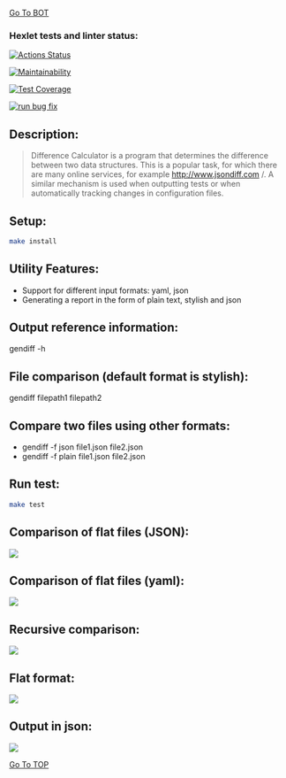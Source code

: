 [Go To BOT](#BOT)
### Hexlet tests and linter status:
[![Actions Status](https://github.com/Nikolos-S/frontend-project-lvl2/workflows/hexlet-check/badge.svg)](https://github.com/Nikolos-S/frontend-project-lvl2/actions)

[![Maintainability](https://api.codeclimate.com/v1/badges/2d6e74ed66b14ce64cea/maintainability)](https://codeclimate.com/github/Nikolos-S/frontend-project-lvl2/maintainability)

[![Test Coverage](https://api.codeclimate.com/v1/badges/2d6e74ed66b14ce64cea/test_coverage)](https://codeclimate.com/github/Nikolos-S/frontend-project-lvl2/test_coverage)

[![run bug fix](https://github.com/Nikolos-S/frontend-project-lvl2/actions/workflows/nodejs.yml/badge.svg)](https://github.com/Nikolos-S/frontend-project-lvl2/actions/workflows/nodejs.yml)

## Description:
> Difference Calculator is a program that determines the difference between two data structures. This is a popular task, for which there are many online services, for example http://www.jsondiff.com /. A similar mechanism is used when outputting tests or when automatically tracking changes in configuration files.

## Setup:
```sh
make install
```

## Utility Features:
* Support for different input formats: yaml, json
* Generating a report in the form of plain text, stylish and json

## Output reference information:
gendiff -h

## File comparison (default format is stylish):
gendiff filepath1 filepath2

## Compare two files using other formats:

* gendiff -f json file1.json file2.json
* gendiff -f plain file1.json file2.json

## Run test:
```sh
make test
```

## Comparison of flat files (JSON):
<a href="https://asciinema.org/a/bPz8SoBSkRh5BBglgjpSHytjo" target="_blank"><img src="https://asciinema.org/a/bPz8SoBSkRh5BBglgjpSHytjo.svg" /></a>

## Comparison of flat files (yaml):
<a href="https://asciinema.org/a/zDodSEC0iIOrSwkw5Asq2yNUm" target="_blank"><img src="https://asciinema.org/a/zDodSEC0iIOrSwkw5Asq2yNUm.svg" /></a>

## Recursive comparison:
<a href="https://asciinema.org/a/2gCLh5sgMrFJod6mguxaIH1fG" target="_blank"><img src="https://asciinema.org/a/2gCLh5sgMrFJod6mguxaIH1fG.svg" /></a>

## Flat format:
<a href="https://asciinema.org/a/tRTeIXDQlnnuKPuVqLFCq741G" target="_blank"><img src="https://asciinema.org/a/tRTeIXDQlnnuKPuVqLFCq741G.svg" /></a>

## Output in json:
<a href="https://asciinema.org/a/CqOocfi6iNKXEZpg25AxM1yor" target="_blank"><img src="https://asciinema.org/a/CqOocfi6iNKXEZpg25AxM1yor.svg" /></a>

[Go To TOP](#TOP)